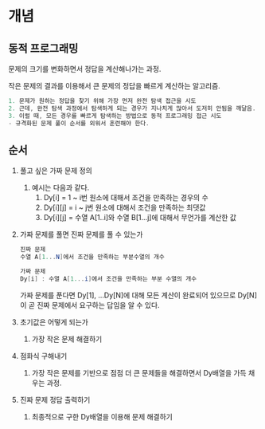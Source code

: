 # 개념

## 동적 프로그래밍

문제의 크기를 변화하면서 정답을 계산해나가는 과정.

작은 문제의 결과를 이용해서 큰 문제의 정답을 빠르게 계산하는 알고리즘.

```java
1. 문제가 원하는 정답을 찾기 위해 가장 먼저 완전 탐색 접근을 시도
2. 근데, 완전 탐색 과정에서 탐색하게 되는 경우가 지나치게 많아서 도저히 안됨을 깨달음.
3. 이럴 때, 모든 경우를 빠르게 탐색하는 방법으로 동적 프로그래밍 접근 시도
- 규격화된 문제 풀이 순서를 외워서 훈련해야 한다.
```

## 순서

1. 풀고 싶은 가짜 문제 정의
    1. 예시는 다음과 같다.
        1. Dy[i] = 1 ~ i번 원소에 대해서 조건을 만족하는 경우의 수
        2. Dy[i][j] = i ~ j번 원소에 대해서 조건을 만족하는 최댓값
        3. Dy[i][j] = 수열 A[1..i]와 수열 B[1...j]에 대해서 무언가를 계산한 값
2. 가짜 문제를 풀면 진짜 문제를 풀 수 있는가
    
    ```java
    진짜 문제
    수열 A[1...N]에서 조건을 만족하는 부분수열의 개수
    
    가짜 문제
    Dy[i] : 수열 A[1...i]에서 조건을 만족하는 부분 수열의 개수
    ```
    
    가짜 문제를 푼다면 Dy[1], ...Dy[N]에 대해 모든 계산이 완료되어 있으므로 Dy[N]이 곧 진짜 문제에서 요구하는 답임을 알 수 있다.
    
3. 초기값은 어떻게 되는가
    1. 가장 작은 문제 해결하기
4. 점화식 구해내기
    1. 가장 작은 문제를 기반으로 점점 더 큰 문제들을 해결하면서 Dy배열을 가득 채우는 과정.
5. 진짜 문제 정답 출력하기
    1. 최종적으로 구한 Dy배열을 이용해 문제 해결하기
